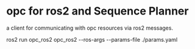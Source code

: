 # opc for ros2 and Sequence Planner

a client for communicating with opc resources via ros2 messages. 

ros2 run opc_ros2 opc_ros2 --ros-args --params-file ./params.yaml
